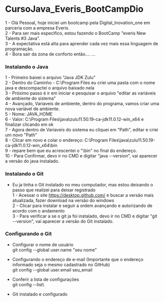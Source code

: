 # CursoJava_Everis_BootCampDio

1 - Olá Pessoal, hoje iniciei um bootcamp pela Digital_Inovation_one em parceria com a empresa Everis.\
2 - Para ser mais especifico, estou fazendo o BootCamp "everis New Talents #3 Java".\
3 - A expectativa está alta para aprender cada vez mais essa linguagem de programação.\
4 - Bora sair da zona de conforto então....
...
### Instalando o Java
1 - Primeiro baixei o arquivo "Java JDK Zulu"\
2 - Dentro do Caminho - C:\Program Files eu criei uma pasta com o nome java e descompactei o arquivo baixado nela\
3 - Próximo passo é ir em iniciar e pesquisar o arquivo "editar as variáveis de ambiente do sistema"\
4 - Avançado, Variaveis de ambiente, dentro do programa, vamos criar uma nova variável de ambiente.\
5 - Nome: JAVA_HOME\
6 - Valor: C:\Program Files\java\zulu11.50.19-ca-jdk11.0.12-win_x64 e finalizar clicando em ok\
7 - Agora dentro de Variaveis do sistema eu cliquei em "Path", editar e criei um novo "Path"\
8 - Clicar em novo e colar o endereço: C:\Program Files\java\zulu11.50.19-ca-jdk11.0.12-win_x64\bin\
9 - repare bem que eu acrescentei o "\bin" no final do endereço.\
10 - Para Confirmar, devo ir no CMD e digitar "java --version", vai aparecer a versão do java instalado.

### Instalando o Git
- Eu ja tinha o Git instalado no meu computador, mas estou deixando o passo que realizei para deixar registrado\
1 - Acessar o site https://desktop.github.com/ e buscar a versão mais atualizada, fazer download na versão do windows\
2 - Clicar para instalar e seguir a ordem avançando e autorizando de acordo com o andamento\
3 - Para verificar a se o git ja foi instalado, devo ir no CMD e digitar "git --version", vai aparecer a versão do Git instalado.

### Configurando o Git
- Configurar o nome de usuário\
  git config --global user.name "seu nome"
- Configurando o endereço de e-mail (Importante que o endereço informado seja o mesmo cadastrado no GitHub)\
  git config --global user.email seu_email
- Conferir a lista de configurações\
  git config --list\
  
- Git instalado e configurado
